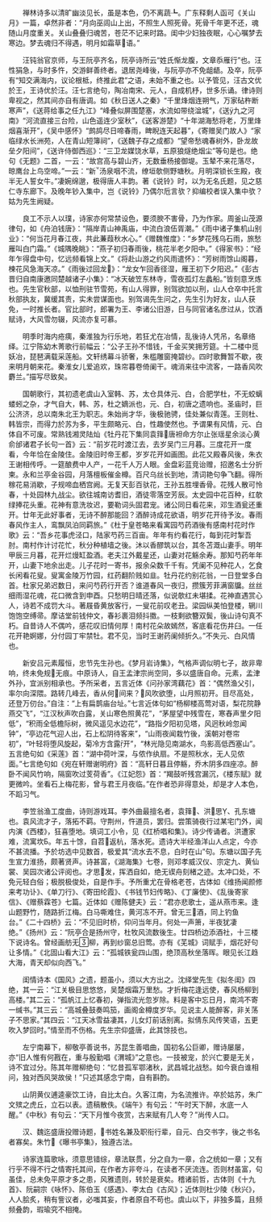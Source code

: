 <!-- { "loadSidebar": true } -->
　　禅林诗多以清旷幽淡见长，虽是本色，仍不离蔬┺。广东释剩人函可《关山月》一篇，卓然非者：“月向巫闾山上出，不照生人照死骨。死骨千年更不还，魂随山月度重关。关山叠叠归魂苦，苍茫不记来时路。闺中少妇独夜眠，心心嘱梦去寒边。梦去魂归不得遇，明月如霜草语。”

　　汪钝翁官京师，与王阮亭齐名，阮亭诗所云“姓氏惭龙腹，文章忝雁行”也。汪性狷急，与时多忤，交游鲜善终者。退居尧峰後，与阮亭亦不免龃龉。及卒，阮亭有“知交满海内，议论根柢，终推此君”之语，未始不重之也。以予管见，汪古文优於王，王诗优於汪。汪七言绝句，陶冶南宋、元人，自成机杼，世多乐诵。律诗则卑视之，然其间亦自有唐调。如《秋日送人之秦》“千里烽烟连朔气，万家砧杵断寒声”，《送蒋给事之任九江》“峰叠似屏围楚塞，水流如带绕湓城”，《送九之河南》“河流直接三台险，山色遥连少室秋”，《送客游楚》“十年湖海愁将老，万里烽烟喜渐开”，《吴中感怀》“鹧鸪尽日啼春雨，睥睨连天起暮”，《寄赠吴门故人》“家临绿水长洲苑，人在青山短簿祠”，《送魏子存之成都》“望帝愁魂春树外，卧龙故垒夕阳间”，《送许侍御西巡》：“三卫龙媒饶水草，五原狼燧绝烟尘”等句是也。绝句《无题》二首，一云：“故宫高与碧山齐，无数垂杨接御堤。玉辇不来花落尽，晾鹰台上鸟空啼。”一云：“新汤泉咽不流，缭垣欹侧野塘秋。月明深锁长生殿，夜半无人誓女牛。”凄婉绵邈，极得唐人丰韵。著《说铃》时，以为无名氏题，见之慈仁寺东廊下。及晚年钞入集中，岂《说铃》乃偶尔卮言欤？抑编校者误入集中欤？姑为先生阙疑。

　　良工不示人以璞，诗家亦何常禁设色，要须腴不害骨，乃为作家。周釜山茂源律句，如《舟泊钱唐》：“隔岸青山神禹庙，中流白浪伍胥潮。”《雨中诸子集机山别业》：“何当花月春江夜，共此蒹葭秋水心。”《赠魏惟度》：“乡梦花残乌石雨，旅愁雁叫白门霜。”《城隅晚眺》：“燕子初归春雨後，桃花半老夕阳中。”《得家书》：“经年乍得盘中句，忆远频看锦上文。”《将赴山游之约风雨遣怀》：“芳树雨馀山阁暮，楝花风急海天凉。”《雨後过回龙》：“龙女乍回香径湿，雁王初下夕阳迟。”《彭古晋归自南康邀同楚越诸子小集》：“冰天破笠东林寺，雪夜孤灯左蠡船。”皆刻意烹炼也。先生官秋部，以恤刑驻节雪苑，有山人得罪，别驾欲加以刑，山人仓卒中托言秋部执友，冀缓其责，实未尝谋面也。别驾谒先生问之，先生引为好友，山人获免，一时推长者。官比部时，郎署为王、李诸公旧游，日与同官诸名彦过从，饮酒赋诗，大风雪勿辍，风流亦复可慕。

　　明季时海内疮痍，秦淮独为行乐地，若狂尤在冶情，乱後诗人凭吊，名章络绎。江宁陈幼木菁歌行前幅云：“公子王孙不惜钱，千金买笑拥芳筵。十二楼中觅妖冶，琵琶满载采莲船。文轩绣幕斗骄奢，朱槛雕窗掩碧纱。四时歌舞暂不歇，夜来明月朝来花。秦淮女儿爱追欢，珠帘暮卷倚阑干。魂消来往中流客，一路香风吹麝兰。”描写尽致矣。

　　国朝歌行，其初遗老虞山入室韩、苏，太仓具体元、白，合肥学杜，不无蛟螭蝼蚓之杂，才气自大，韩、苏，杜之嫡派也，元、白，初唐之遗响也。圣庙时，巨公济济，总以南朱北王为职志。朱始尚才华，後极驰骋，佳处兼似青莲。王则杜、韩皆宗，而得力於苏为多，平生颇略元、白，性趣使然也。予谓果有风情，元、白体自不可废。常熟钱湘灵陆灿《牡丹花下集同袁箨唐袒命方尔止张瑶星余淡心黄俞邰诸君子长句一首》云：“前岁花时渡江去，去岁吴门三月暮。三度花开一度看，今年恰在金陵住。金陵旧时帝王都，岁岁花开如画图。此花又殿春风後，朱衣王谢相传呼。一筵酿费中人产，一花千人万人眼。金盘彩蓝竞诒赠，招邀名士分折柬。永和兰亭金谷园，月落檀板催金樽。百尺乌丝长到地，清词艳句争飞翻。得所稼花易消歇，子规啼血栖宫阙。无复天彭百驮花，王孙五胜埋香骨。花残人散可怜春，十处园林九战尘。欲往城南访耆旧，酒徒零落空芳辰。太史园中花百种，红欹绿捧花头重。花神有意洗妆迟，要勒词头固君宠。诸公同日看花来，邓生酒瓮还重开。廿年无此好事者，无诗不醉那能回？酒醉诗成花欲语，明岁花开待予汝。春雨春风作主人，鸾飘凤泊同羁旅。”《杜于皇苍略来看寓园芍药酒後有感南村花时作歌》云：“吾乡花事虎泾口，陆家芍药三百亩。年年有约看花行，每到花时掣吾肘。南村作计讨花忙，秋分种植墙之後。沐以香醪筑以台，其冬苫溉山妻手。明年甲辰三月暮，花开烂熳缸盈酒。老夫江外戴星还，山妻对花觞余寿。那知芍药年年开，山妻下地余出走。儿子花时一寄书，报余朵数千千有。凭阑不见种花人，乞食长闲看花叟。叟寓金陵万竹园，红药翻阶贱如韭。牡丹花约别花翁，一日登堂多白首。杜家兄弟迟数日，来问芍药行开否？谁道春风一夜归，攒簇芳菲满窗牖。丝丝细雨湿花魂，花口微含到申酉。只愁明日晴还落，似说欹红未堪揉。花神直遇赏心人，诗若不成罚大斗。著屐昏黄放客行，一叟花前叹老丑。梁园纵美怕登楼，辋川饱饱空缚帚。摩诘堂前钱仲文，春衫裹泪频抖擞。一枝剩欲簪双鬓，後山诗句真不朽。自昔诗人不偶吟，感花叹旧情何厚！南村花朵故嫣然，客底看花伤井臼。一任花开艳婀娜，分付园丁牢禁牡。君不见，当时王谢药阑倾折久。”不失元、白风情也。

　　新安吕元素履恒，忠节先生孙也。《梦月岩诗集》，气格声调似明七子，故非卑响，终未免规无痕。中原诗人，自王孟津宗尚空同，多以盛唐自命。元素，孟津外孙，宜派别相承也。予所采者，五言近体《问孙家湾藕花》首：“偶然渔父引，率尔向深隈。路转几峰去，香从何间来？风吹欲堕，山月照初开。目尽高处，还登万仞台。”自注：“上有扁鹊庙台址。”七言近体句如“杨柳楼高莺对语，梨花院静燕交飞”，“江汉秋声吹白露，关山寒色照黄花”，“茅屋望中残雪在，寒舂声里夕阳低”，“积雨全低檐际树，微风遥见水边花”，“路指夕阳初见塔，风迥秋岭忽闻钟”，“亭边花气迎人出，石上松阴待客来”，“山雨夜闻栽竹後，溪朝对卷帘初”，“叶轻将堕风旋起，菊冷方含露开”，“林光隐见南湖水，鸟影高低西塞山”。五言绝句如《采莲》首：“湖中荷叶深，与侬作纨扇。不是照秋水，无人见侬面。”七言绝句如《宛在轩赠谢明府》首：“高轩日暮且停觞，乔木阴多四座凉。醉卧不闻风竹响，隔窗吹过芰荷香”。《江妃怨》首：“羯鼓听残宫漏沉，《楼东赋》就更微吟。坐看石上梅花影，曾与君王月夜临。”在作者恐非得意处，却是才人本色，不蹈习气。

　　李笠翁渔工度曲，诗则游戏耳。李外曲最擅名者，袁箨、洪思、孔东塘也。袁风流才子，落拓不羁。守荆州，忤道员，罢归。尝策骑夜行过某宅门外，闻内演《西楼》，狂喜堕地。填词工小令，见《红桥唱和集》。诗少传诵者。洪遭家难，流寓坎Б。年五十馀，自苕返杭，落水死。遗诗大半经渔洋山人点定，今亦不甚流播。予於坊选中见数首，极爱其“流水去不息，白时在山”句。东塘以国子先生宣力淮扬，颇著贤声。诗甚富，《湖海集》七卷，则邓孝威汉仪、宗定九、黄仙裳、吴园次诸公评阅也。才思发，挥洒自如，绝无锲舟刻楮之迹。太冲口处，不免元轻白俗；极脱极俊处，自是作手。予所重尤在骨格老苍，古体如《维扬闻颜修来考功讣》、《单刀行》、《寄田纶霞》、《书钱节妇传略》、《丁廉使》、《乱後寄家信》、《赠蔡霖苍》七篇。近体如《赠陈健夫》云：“君亦悲歌士，遥从燕市来。逢山题野竹，随路折江梅。白马嘶难住，黄河冻不开。曾无三酒，同上钓鱼台。”《二十四桥》云：“不见旧时桥，仰问当年月。何处一声箫，半夜犹凄绝。”《扬州》云：“阮亭合是扬州守，杜牧风流数後生。廿四桥边添酒社，十三楼下说诗名。曾经画舫无柳，再到纱窗总旧莺。亦有《芜城》词赋手，烟花好句让多情。”《北固山看大江》云：“孤城铁瓮四山围，绝顶高秋坐落晖。眼见长江趋大海，青天却似向西飞。”

　　闺情诗本《国风》之遗，题虽小，须以大方出之。沈绎堂先生《拟冬闺》四绝，其一云：“江关极目思悠悠，吴楚烟霜万里愁。才折梅花逢远使，春风杨柳到高楼。”其二云：“孤帆江上忆春初，弹指流光忽岁除。料是客中忘日月，南鸿不寄一缄书。”其三云：“高城叠鼓奏鸣笳，画阁金樽度岁华。见说主人能醉客，非关荡子不思家。”其四云：“江天冰雪益凄其，儿女灯前话别离。拟倩东风传笑语，五更吹入梦回时。”情至而不伤格。先生宗仰盛唐，此其馀技也。

　　左宁南幕下，柳敬亭善说书，苏昆生善唱曲，国初名公巨卿，赠诗屡屡，亦“旧人惟有何戡在，重与殷勤唱《渭城》”之意也。一技被宠，於兴亡要是无关，诗不宜过分。陈其年赠柳绝句：“忆昔孤军鄂渚秋，武昌城北战愁。如今衰白谁相问，独对西风哭故侯！”只述其感念宁南，自有斟酌。

　　山阴黄仪逋逵豪饮工诗，自比太白。久客江南，为名流推许。卒於姑苏，朱广文殡之虎丘，立石以表。遗稿散佚。《端午》有句云：“午时天下醉，水底一人醒。”《中秋》有句云：“天下月惟今夜赏，古来赋有几人夸？”尚传人口。

　　汉、魏迄盛唐投赠诗题，书姓名兼及职衔行辈，自元、白交书字，後之书名者寡矣。朱竹《曝书亭集》，独遵古法。

　　诗家连篇歌咏，须意思错综，章法联贯，分之自为一章，合之统如一章；又有行乎不得不行之情寄托其间，在作者方非夸斗，在读者不厌流连。否则材虽富，句虽佳，总未免平原才多之患，风雅遗则，转於是衰矣。稽诸前哲，古体则《十九首》、阮嗣宗《咏怀》、陈伯玉《感遇》、李太白《古风》；近体则杜少陵《秋兴》，人人脍炙，稍有訾议者，必嗤其妄，作者原自不苟也。虞山以下，非独多篇，且频频叠韵，瑕瑜究不相掩。

